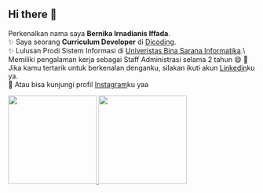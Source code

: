 ## Hi there 👋

<!--
**BernikaIffada/BernikaIffada** is a ✨ _special_ ✨ repository because its `README.md` (this file) appears on your GitHub profile.

Here are some ideas to get you started:

- 🔭 I’m currently working on ...
- 🌱 I’m currently learning ...
- 👯 I’m looking to collaborate on ...
- 🤔 I’m looking for help with ...
- 💬 Ask me about ...
- 📫 How to reach me: ...
- 😄 Pronouns: ...
- ⚡ Fun fact: ...
-->

Perkenalkan nama saya **Bernika Irnadianis Iffada**.\
✨ Saya seorang **Curriculum Developer** di [Dicoding](https://www.dicoding.com/).\
✨ Lulusan Prodi Sistem Informasi di [Univeristas Bina Sarana Informatika](https://www.bsi.ac.id/ubsi/index.js).\  
Memiliki pengalaman kerja sebagai Staff Administrasi selama 2 tahun 😄 
💬 Jika kamu tertarik untuk berkenalan denganku, silakan ikuti akun [Linkedin](http://www.linkedin.com/in/bernika-iffada-b6585a221)ku ya.\
 👯 Atau bisa kunjungi profil [Instagram](https://www.instagram.com/bernika_iffada/)ku yaa   


<p align="left">
<a href="https://github.com/BernikaIffada">
  <img height="180em" src="https://github-readme-stats-eight-theta.vercel.app/api?username=BernikaIffada&show_icons=true&theme=algolia&include_all_commits=true&count_private=true"/>
  <img height="180em" src="https://github-readme-stats-eight-theta.vercel.app/api/top-langs/?username=BernikaIffada&layout=compact&langs_count=8&theme=algolia"/>
</a>
</p>
